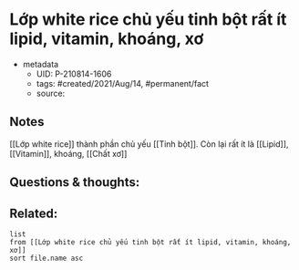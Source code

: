 # Lớp white rice chủ yếu tinh bột rất ít lipid, vitamin, khoáng, xơ

- metadata
	- UID: P-210814-1606
	- tags: #created/2021/Aug/14, #permanent/fact 
	- source: 

## Notes
[[Lớp white rice]] thành phần chủ yếu [[Tinh bột]]. Còn lại rất ít là [[Lipid]], [[Vitamin]], khoáng, [[Chất xơ]]

## Questions & thoughts:

## Related:
```dataview
list
from [[Lớp white rice chủ yếu tinh bột rất ít lipid, vitamin, khoáng, xơ]]
sort file.name asc
```
